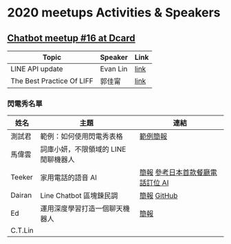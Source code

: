 # 2020 meetups Activities & Speakers

## [Chatbot meetup #16 at Dcard](https://chatbots.kktix.cc/events/meetup-016)

| Topic                     | Speaker  | Link                                                                                                        |
| ------------------------- | -------- | ----------------------------------------------------------------------------------------------------------- |
| LINE API update           | Evan Lin | [link](https://speakerdeck.com/line_developers_tw/line-api-introduction-20200115)                           |
| The Best Practice Of LIFF | 郭佳甯   | [link](https://docs.google.com/presentation/d/1T8muJA2tZgUfBgRLd2K_Eurek_vtJXekcq5bc_96kfU/edit#slide=id.p) |

### 閃電秀名單

| 姓名    | 主題                                 | 連結                                                                                                                                                                                                                                                                                                                                                                                                                                                                           |
| ------- | ------------------------------------ | ------------------------------------------------------------------------------------------------------------------------------------------------------------------------------------------------------------------------------------------------------------------------------------------------------------------------------------------------------------------------------------------------------------------------------------------------------------------------------ |
| 測試君  | 範例：如何使用閃電秀表格             | [範例簡報](https://example.com)                                                                                                                                                                                                                                                                                                                                                                                                                                                |
| 馬偉雲  | 詞庫小妍，不限領域的 LINE 閒聊機器人 |                                                                                                                                                                                                                                                                                                                                                                                                                                                                                |
| Teeker  | 家用電話的語音 AI                    | [簡報](https://cdn.fbsbx.com/v/t59.2708-21/79120101_2730542163699014_8855770699432722432_n.pdf/%E5%AE%B6%E7%94%A8%E9%9B%BB%E8%A9%B1%E7%9A%84%E8%AA%9E%E9%9F%B3AI.pdf?_nc_cat=107&_nc_oc=AQndthYP-QV0fL-68u0sEO2xc2cf4ow53FePrP894rSYuLMVthaqPsWrbpO-Ucy6s7Q&_nc_ht=cdn.fbsbx.com&oh=aa6dd9d0a2c02a63ca2643e7fb5857bf&oe=5E1D9051&dl=1&fbclid=IwAR0Q2fCpSQYhTBT3GI_j6zY1r9aBIXh1R4L7SGVtrhI4J6ikhcMT_cc1VjI) [參考日本首款餐廳電話訂位 AI](https://ithome.com.tw/people/135087) |
| Dairan  | Line Chatbot 區塊鍊民調              | [簡報](https://drive.google.com/file/d/1K9FIzHnxuiKeUCCK1XNCB1ScBzHVM9o4/view?usp=sharing) [GitHub](https://github.com/luckscylla/block-poll)                                                                                                                                                                                                                                                                                                                                  |
| Ed      | 運用深度學習打造一個聊天機器人       | [簡報](https://docs.google.com/presentation/d/1vyuf5wUbPJUjKr79wi0QgWxlURvlNEO-jEaBByMUjak/edit?usp=sharing)                                                                                                                                                                                                                                                                                                                                                                   |
| C.T.Lin |                                      |                                                                                                                                                                                                                                                                                                                                                                                                                                                                                |
